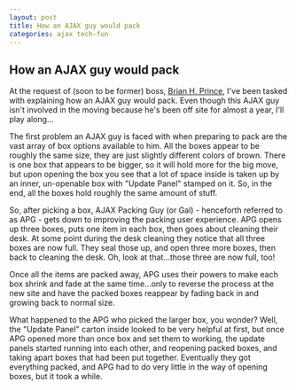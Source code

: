 ```yaml
---
layout: post
title: How an AJAX guy would pack
categories: ajax tech-fun
---
```

## How an AJAX guy would pack

At the request of (soon to be former) boss, [Brian H. Prince](http://brianhprince.blogspot.com/2008/02/how-does-architect-pack.html), I've been tasked with explaining how an AJAX guy would pack. Even though this AJAX guy isn't involved in the moving because he's been off site for almost a year, I'll play along...

The first problem an AJAX guy is faced with when preparing to pack are the vast array of box options available to him. All the boxes appear to be roughly the same size, they are just slightly different colors of brown. There is one box that appears to be bigger, so it will hold more for the big move, but upon opening the box you see that a lot of space inside is taken up by an inner, un-openable box with "Update Panel" stamped on it. So, in the end, all the boxes hold roughly the same amount of stuff.

So, after picking a box, AJAX Packing Guy (or Gal) - henceforth referred to as APG - gets down to improving the packing user experience. APG opens up three boxes, puts one item in each box, then goes about cleaning their desk. At some point during the desk cleaning they notice that all three boxes are now full. They seal those up, and open three more boxes, then back to cleaning the desk. Oh, look at that...those three are now full, too!

Once all the items are packed away, APG uses their powers to make each box shrink and fade at the same time...only to reverse the process at the new site and have the packed boxes reappear by fading back in and growing back to normal size.

What happened to the APG who picked the larger box, you wonder? Well, the "Update Panel" carton inside looked to be very helpful at first, but once APG opened more than once box and set them to working, the update panels started running into each other, and reopening packed boxes, and taking apart boxes that had been put together. Eventually they got everything packed, and APG had to do very little in the way of opening boxes, but it took a while.
